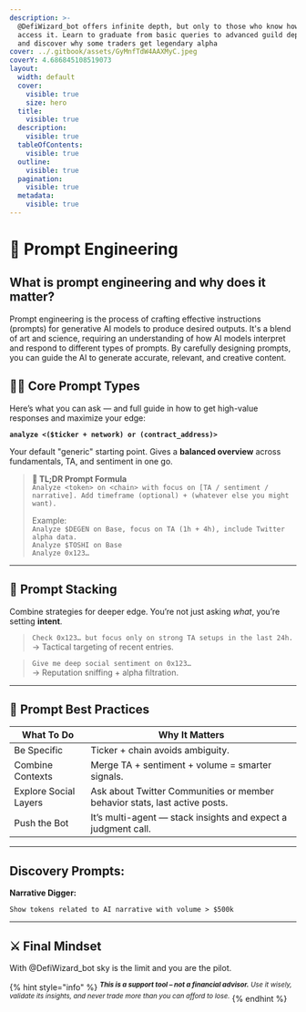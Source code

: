 ```yaml
---
description: >-
  @DefiWizard_bot offers infinite depth, but only to those who know how to
  access it. Learn to graduate from basic queries to advanced guild deployment,
  and discover why some traders get legendary alpha
cover: ../.gitbook/assets/GyMnfTdW4AAXMyC.jpeg
coverY: 4.686845108519073
layout:
  width: default
  cover:
    visible: true
    size: hero
  title:
    visible: true
  description:
    visible: true
  tableOfContents:
    visible: true
  outline:
    visible: true
  pagination:
    visible: true
  metadata:
    visible: true
---
```


# 📝 Prompt Engineering

## What is prompt engineering and why does it matter?

Prompt engineering is the process of crafting effective instructions (prompts) for generative AI models to produce desired outputs. It's a blend of art and science, requiring an understanding of how AI models interpret and respond to different types of prompts. By carefully designing prompts, you can guide the AI to generate accurate, relevant, and creative content.&#x20;

## 🧙‍♂️ Core Prompt Types

Here’s what you can ask — and full guide in how to get high-value responses and maximize your edge:

**`analyze <($ticker + network) or (contract_address)>`**

Your default "generic" starting point. Gives a **balanced overview** across fundamentals, TA, and sentiment in one go.

> **📌 TL;DR Prompt Formula**\
> `Analyze <token> on <chain> with focus on [TA / sentiment / narrative]. Add timeframe (optional) + (whatever else you might want).`
>
> Example:\
> `Analyze $DEGEN on Base, focus on TA (1h + 4h), include Twitter alpha data.`\
> `Analyze $TOSHI on Base`\
> `Analyze 0x123…`

***

## 🧩 Prompt Stacking

Combine strategies for deeper edge. You’re not just asking _what_, you’re setting **intent**.

> `Check 0x123… but focus only on strong TA setups in the last 24h.`\
> → Tactical targeting of recent entries.

> `Give me deep social sentiment on 0x123…`   \
> → Reputation sniffing + alpha filtration.

***

## 🧠 Prompt Best Practices

| What To Do            | Why It Matters                                                             |
| --------------------- | -------------------------------------------------------------------------- |
| Be Specific           | Ticker + chain avoids ambiguity.                                           |
| Combine Contexts      | Merge TA + sentiment + volume = smarter signals.                           |
| Explore Social Layers | Ask about Twitter Communities or member behavior stats, last active posts. |
| Push the Bot          | It’s multi-agent — stack insights and expect a judgment call.              |

***

## **Discovery Prompts:**

**Narrative Digger:**

`Show tokens related to AI narrative with volume > $500k`

***

## ⚔️ Final Mindset

With @DefiWizard\_bot sky is the limit and you are the pilot.

{% hint style="info" %}
<sup>_**This is a support tool – not a financial advisor.**_</sup><sup>_&#x20;_</sup><sup>_Use it wisely, validate its insights, and never trade more than you can afford to lose._</sup>
{% endhint %}

